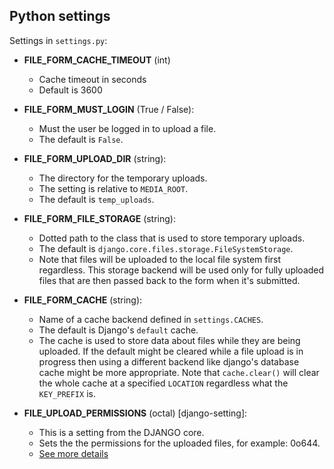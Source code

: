 ## Python settings

Settings in `settings.py`:

* **FILE_FORM_CACHE_TIMEOUT** (int)
    * Cache timeout in seconds
    * Default is 3600

* **FILE_FORM_MUST_LOGIN** (True / False):
    * Must the user be logged in to upload a file.
    * The default is `False`.

* **FILE_FORM_UPLOAD_DIR** (string):
    * The directory for the temporary uploads.
    * The setting is relative to `MEDIA_ROOT`.
    * The default is `temp_uploads`.

* **FILE_FORM_FILE_STORAGE** (string):
    * Dotted path to the class that is used to store temporary uploads.
    * The default is `django.core.files.storage.FileSystemStorage`.
    * Note that files will be uploaded to the local file system first regardless. This storage backend will be used only for fully uploaded files that are then passed back to the form when it's submitted.

* **FILE_FORM_CACHE** (string):
    * Name of a cache backend defined in `settings.CACHES`.
    * The default is Django's `default` cache.
    * The cache is used to store data about files while they are being uploaded. If the default might be cleared while a file upload is in progress then using a different backend like django's database cache might be more appropriate. Note that `cache.clear()` will clear the whole cache at a specified `LOCATION` regardless what the `KEY_PREFIX` is.

* **FILE_UPLOAD_PERMISSIONS** (octal) [django-setting]:
    * This is a setting from the DJANGO core.
    * Sets the the permissions for the uploaded files, for example: 0o644.
    * [See more details](https://docs.djangoproject.com/en/3.1/ref/settings/#std:setting-FILE_UPLOAD_PERMISSIONS)
